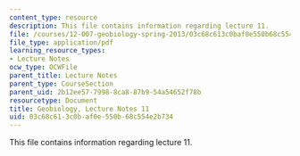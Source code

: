 ```yaml
---
content_type: resource
description: This file contains information regarding lecture 11.
file: /courses/12-007-geobiology-spring-2013/03c68c613c0baf0e550b68c554e2b734_MIT12_007S13_Lec11.pdf
file_type: application/pdf
learning_resource_types:
- Lecture Notes
ocw_type: OCWFile
parent_title: Lecture Notes
parent_type: CourseSection
parent_uid: 2b12ee57-7998-8ca8-87b9-54a54652f78b
resourcetype: Document
title: Geobiology, Lecture Notes 11
uid: 03c68c61-3c0b-af0e-550b-68c554e2b734
---
```

This file contains information regarding lecture 11.


